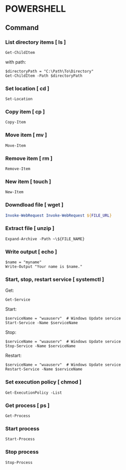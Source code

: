 # POWERSHELL

## Command
### List directory items [ ls ]
```
Get-ChildItem
```

with path:
```
$directoryPath = "C:\Path\To\Directory"
Get-ChildItem -Path $directoryPath
```

### Set location [ cd ]
```
Set-Location
```

### Copy item [ cp ]
```
Copy-Item
```

### Move item [ mv ]
```
Move-Item
```

### Remove item [ rm ]
```
Remove-Item
```

### New item [ touch ]
```
New-Item
```

### Downdload file [ wget ]
```powershell
Invoke-WebRequest Invoke-WebRequest ${FILE_URL}
```

### Extract file [ unzip ]
```
Expand-Archive -Path ~\${FILE_NAME}
```

### Write output [ echo ]
```
$name = "myname"
Write-Output "Your name is $name."
```

### Start, stop, restart service [ systemctl ]
Get:
```
Get-Service
```

Start:
```
$serviceName = "wuauserv"  # Windows Update service
Start-Service -Name $serviceName
```

Stop:
```
$serviceName = "wuauserv"  # Windows Update service
Stop-Service -Name $serviceName
```

Restart:
```
$serviceName = "wuauserv"  # Windows Update service
Restart-Service -Name $serviceName
```

### Set execution policy [ chmod ]
```
Get-ExecutionPolicy -List
```

### Get process [ ps ]
```
Get-Process
```

### Start process
```
Start-Process
```

### Stop process
```
Stop-Process
```


